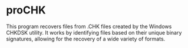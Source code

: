 # proCHK
This program recovers files from .CHK files created by the Windows CHKDSK utility. It works by identifying files based on their unique binary signatures, allowing for the recovery of a wide variety of formats.
